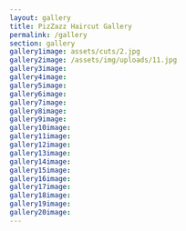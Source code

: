 ```yaml
---
layout: gallery
title: PizZazz Haircut Gallery
permalink: /gallery
section: gallery
gallery1image: assets/cuts/2.jpg
gallery2image: /assets/img/uploads/11.jpg
gallery3image: 
gallery4image: 
gallery5image: 
gallery6image: 
gallery7image: 
gallery8image: 
gallery9image: 
gallery10image: 
gallery11image: 
gallery12image: 
gallery13image: 
gallery14image: 
gallery15image: 
gallery16image: 
gallery17image: 
gallery18image: 
gallery19image: 
gallery20image: 
---
```


